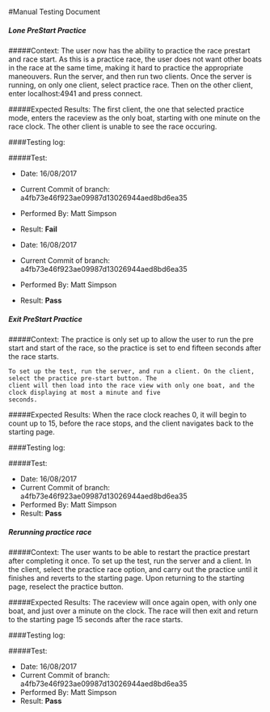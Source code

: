 #Manual Testing Document 

##### Lone PreStart Practice
#####Context:
    The user now has the ability to practice the race prestart and race start. As this is a practice race, the user does
    not want other boats in the race at the same time, making it hard to practice the appropriate maneouvers. 
    Run the server, and then run two clients. Once the server is running, on only one client, select practice race. Then on
    the other client, enter localhost:4941 and press connect. 
    
#####Expected Results:
    The first client, the one that selected practice mode, enters the raceview as the only boat, starting with one minute
    on the race clock. The other client is unable to see the race occuring.
    

####Testing log:

#####Test:
   
- Date: 16/08/2017
- Current Commit of branch: a4fb73e46f923ae09987d13026944aed8bd6ea35
- Performed By: Matt Simpson
- Result: **Fail**

- Date: 16/08/2017
- Current Commit of branch: a4fb73e46f923ae09987d13026944aed8bd6ea35
- Performed By: Matt Simpson
- Result: **Pass**

    

##### Exit PreStart Practice
#####Context:
    The practice is only set up to allow the user to run the pre start and start of the race, 
    so the practice is set to end fifteen seconds after the race starts.
    
    To set up the test, run the server, and run a client. On the client, select the practice pre-start button. The 
    client will then load into the race view with only one boat, and the clock displaying at most a minute and five 
    seconds.
    
#####Expected Results:
    When the race clock reaches 0, it will begin to count up to 15, before the race stops, and the client navigates 
    back to the starting page.
    

####Testing log:

#####Test:
   
- Date: 16/08/2017
- Current Commit of branch: a4fb73e46f923ae09987d13026944aed8bd6ea35
- Performed By: Matt Simpson
- Result: **Pass**



##### Rerunning practice race
#####Context:
    The user wants to be able to restart the practice prestart after completing it once.
    To set up the test, run the server and a client. In the client, select the practice race
    option, and carry out the practice until it finishes and reverts to the starting page. Upon
    returning to the starting page, reselect the practice button.
    
#####Expected Results:
    The raceview will once again open, with only one boat, and just over a minute on the clock.
    The race will then exit and return to the starting page 15 seconds after the race starts.
    

####Testing log:

#####Test:
   
- Date: 16/08/2017
- Current Commit of branch: a4fb73e46f923ae09987d13026944aed8bd6ea35
- Performed By: Matt Simpson
- Result: **Pass**


